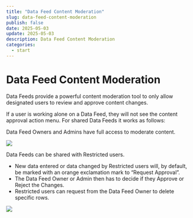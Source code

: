 ```yaml
---
title: "Data Feed Content Moderation"
slug: data-feed-content-moderation
publish: false
date: 2025-05-03
update: 2025-05-03
description: Data Feed Content Moderation
categories:
  - start
---
```


Data Feed Content Moderation
============================

Data Feeds provide a powerful content moderation tool to only allow designated users to review and approve content changes.

If a user is working alone on a Data Feed, they will not see the content approval action menu. For shared Data Feeds it works as follows:

Data Feed Owners and Admins have full access to moderate content.

![](https://static.helpjuice.com/helpjuice_production/uploads/upload/image/23821/direct/1741719161030/image.png)

Data Feeds can be shared with Restricted users.

* New data entered or data changed by Restricted users will, by default, be marked with an orange exclamation mark to “Request Approval”.
* The Data Feed Owner or Admin then has to decide if they Approve or Reject the Changes.
* Restricted users can request from the Data Feed Owner to delete specific rows.

![](https://static.helpjuice.com/helpjuice_production/uploads/upload/image/23821/direct/1741719646918/image.png)
